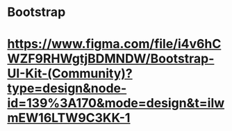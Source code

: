 # Bootstrap
# https://www.figma.com/file/i4v6hCWZF9RHWgtjBDMNDW/Bootstrap-UI-Kit-(Community)?type=design&node-id=139%3A170&mode=design&t=ilwmEW16LTW9C3KK-1
